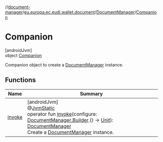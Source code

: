 //[document-manager](../../../../index.md)/[eu.europa.ec.eudi.wallet.document](../../index.md)/[DocumentManager](../index.md)/[Companion](index.md)

# Companion

[androidJvm]\
object [Companion](index.md)

Companion object to create a [DocumentManager](../index.md) instance.

## Functions

| Name                | Summary                                                                                                                                                                                                                                                                                                                                                                                                             |
|---------------------|---------------------------------------------------------------------------------------------------------------------------------------------------------------------------------------------------------------------------------------------------------------------------------------------------------------------------------------------------------------------------------------------------------------------|
| [invoke](invoke.md) | [androidJvm]<br>@[JvmStatic](https://kotlinlang.org/api/latest/jvm/stdlib/kotlin-stdlib/kotlin.jvm/-jvm-static/index.html)<br>operator fun [invoke](invoke.md)(configure: [DocumentManager.Builder](../-builder/index.md).() -&gt; [Unit](https://kotlinlang.org/api/latest/jvm/stdlib/kotlin-stdlib/kotlin/-unit/index.html)): [DocumentManager](../index.md)<br>Create a [DocumentManager](../index.md) instance. |
